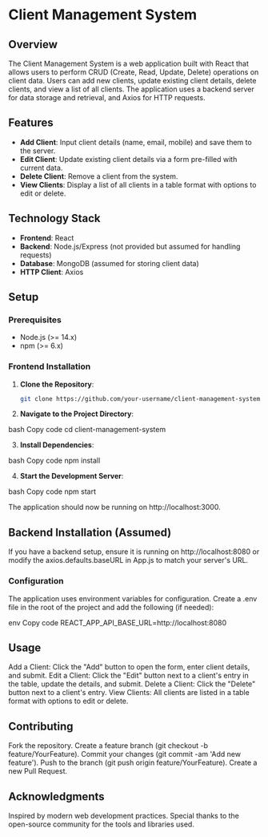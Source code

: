 # Client Management System

## Overview

The Client Management System is a web application built with React that allows users to perform CRUD (Create, Read, Update, Delete) operations on client data. Users can add new clients, update existing client details, delete clients, and view a list of all clients. The application uses a backend server for data storage and retrieval, and Axios for HTTP requests.

## Features

- **Add Client**: Input client details (name, email, mobile) and save them to the server.
- **Edit Client**: Update existing client details via a form pre-filled with current data.
- **Delete Client**: Remove a client from the system.
- **View Clients**: Display a list of all clients in a table format with options to edit or delete.

## Technology Stack

- **Frontend**: React
- **Backend**: Node.js/Express (not provided but assumed for handling requests)
- **Database**: MongoDB (assumed for storing client data)
- **HTTP Client**: Axios

## Setup

### Prerequisites

- Node.js (>= 14.x)
- npm (>= 6.x)

### Frontend Installation

1. **Clone the Repository**:

   ```bash
   git clone https://github.com/your-username/client-management-system.git
2. **Navigate to the Project Directory**:

bash
Copy code
cd client-management-system

3. **Install Dependencies**:

bash
Copy code
npm install

4. **Start the Development Server**:

bash
Copy code
npm start

The application should now be running on http://localhost:3000.

## Backend Installation (Assumed)
If you have a backend setup, ensure it is running on http://localhost:8080 or modify the axios.defaults.baseURL in App.js to match your server's URL.

### Configuration
The application uses environment variables for configuration. Create a .env file in the root of the project and add the following (if needed):

env
Copy code
REACT_APP_API_BASE_URL=http://localhost:8080

## Usage
Add a Client: Click the "Add" button to open the form, enter client details, and submit.
Edit a Client: Click the "Edit" button next to a client's entry in the table, update the details, and submit.
Delete a Client: Click the "Delete" button next to a client's entry.
View Clients: All clients are listed in a table format with options to edit or delete.

## Contributing
Fork the repository.
Create a feature branch (git checkout -b feature/YourFeature).
Commit your changes (git commit -am 'Add new feature').
Push to the branch (git push origin feature/YourFeature).
Create a new Pull Request.

## Acknowledgments
Inspired by modern web development practices.
Special thanks to the open-source community for the tools and libraries used.
